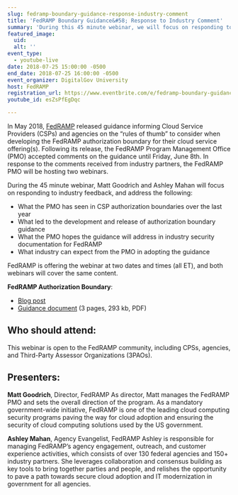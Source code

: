 ```yaml
---
slug: fedramp-boundary-guidance-response-industry-comment
title: 'FedRAMP Boundary Guidance&#58; Response to Industry Comment'
summary: 'During this 45 minute webinar, we will focus on responding to industry feedback, from the May 2018, guidance FedRAMP released informing Cloud Service Providers &#40;CSPs&#41; and Agencies on the “rules of thumb” to consider when developing the FedRAMP authorization boundary for their cloud service offering&#40;s&#41;&#46;'
featured_image: 
  uid: 
  alt: ''
event_type: 
  - youtube-live
date: 2018-07-25 15:00:00 -0500
end_date: 2018-07-25 16:00:00 -0500
event_organizer: DigitalGov University
host: FedRAMP
registration_url: https://www.eventbrite.com/e/fedramp-boundary-guidance-response-to-industry-comment-ii-registration-47681909876
youtube_id: esZsPfEgDqc

---
```


In May 2018, [FedRAMP](https://www.fedramp.gov/) released guidance informing Cloud Service Providers (CSPs) and agencies on the “rules of thumb” to consider when developing the FedRAMP authorization boundary for their cloud service offering(s). Following its release, the FedRAMP Program Management Office (PMO) accepted comments on the guidance until Friday, June 8th. In response to the comments received from industry partners, the FedRAMP PMO will be hosting two webinars. 

During the 45 minute webinar, Matt Goodrich and Ashley Mahan will focus on responding to industry feedback, and address the following:

- What the PMO has seen in CSP authorization boundaries over the last year
- What led to the development and release of authorization boundary guidance 
- What the PMO hopes the guidance will address in industry security documentation for FedRAMP
- What industry can expect from the PMO in adopting the guidance

FedRAMP is offering the webinar at two dates and times (all ET), and both webinars will cover the same content. 

**FedRAMP Authorization Boundary**: 

 * [Blog post](https://www.fedramp.gov/fedramp-authorization-boundary-guidance-released/) 
 * [Guidance document](https://www.fedramp.gov/assets/resources/documents/CSP_A_FedRAMP_Authorization_Boundary_Guidance.pdf) (3 pages, 293 kb, PDF)

## Who should attend:

This webinar is open to the FedRAMP community, including CPSs, agencies, and Third-Party Assessor Organizations (3PAOs).

## Presenters:

**Matt Goodrich**, Director, FedRAMP 
As director, Matt manages the FedRAMP PMO and sets the overall direction of the program. As a mandatory government-wide initiative, FedRAMP is one of the leading cloud computing security programs paving the way for cloud adoption and ensuring the security of cloud computing solutions used by the US government.

**Ashley Mahan**, Agency Evangelist, FedRAMP 
Ashley is responsible for managing FedRAMP’s agency engagement, outreach, and customer experience activities, which consists of over 130 federal agencies and 150+ industry partners. She leverages collaboration and consensus building as key tools to bring together parties and people, and relishes the opportunity to pave a path towards secure cloud adoption and IT modernization in government for all agencies. 
